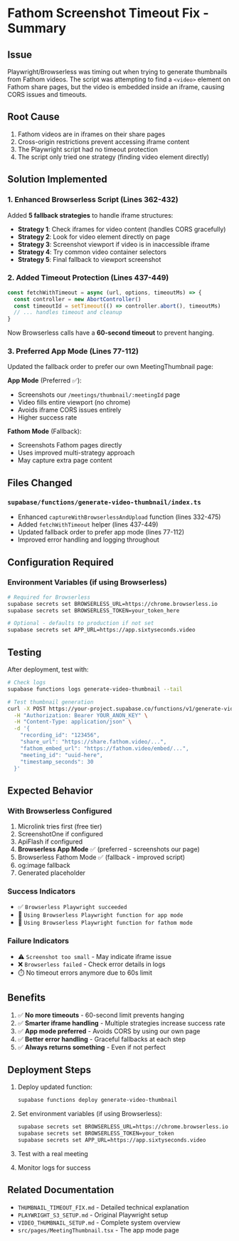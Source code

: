 # Fathom Screenshot Timeout Fix - Summary

## Issue
Playwright/Browserless was timing out when trying to generate thumbnails from Fathom videos. The script was attempting to find a `<video>` element on Fathom share pages, but the video is embedded inside an iframe, causing CORS issues and timeouts.

## Root Cause
1. Fathom videos are in iframes on their share pages
2. Cross-origin restrictions prevent accessing iframe content
3. The Playwright script had no timeout protection
4. The script only tried one strategy (finding video element directly)

## Solution Implemented

### 1. Enhanced Browserless Script (Lines 362-432)
Added **5 fallback strategies** to handle iframe structures:

- **Strategy 1**: Check iframes for video content (handles CORS gracefully)
- **Strategy 2**: Look for video element directly on page
- **Strategy 3**: Screenshot viewport if video is in inaccessible iframe
- **Strategy 4**: Try common video container selectors
- **Strategy 5**: Final fallback to viewport screenshot

### 2. Added Timeout Protection (Lines 437-449)
```typescript
const fetchWithTimeout = async (url, options, timeoutMs) => {
  const controller = new AbortController()
  const timeoutId = setTimeout(() => controller.abort(), timeoutMs)
  // ... handles timeout and cleanup
}
```
Now Browserless calls have a **60-second timeout** to prevent hanging.

### 3. Preferred App Mode (Lines 77-112)
Updated the fallback order to prefer our own MeetingThumbnail page:

**App Mode** (Preferred ✅):
- Screenshots our `/meetings/thumbnail/:meetingId` page
- Video fills entire viewport (no chrome)
- Avoids iframe CORS issues entirely
- Higher success rate

**Fathom Mode** (Fallback):
- Screenshots Fathom pages directly
- Uses improved multi-strategy approach
- May capture extra page content

## Files Changed

### `supabase/functions/generate-video-thumbnail/index.ts`
- Enhanced `captureWithBrowserlessAndUpload` function (lines 332-475)
- Added `fetchWithTimeout` helper (lines 437-449)
- Updated fallback order to prefer app mode (lines 77-112)
- Improved error handling and logging throughout

## Configuration Required

### Environment Variables (if using Browserless)

```bash
# Required for Browserless
supabase secrets set BROWSERLESS_URL=https://chrome.browserless.io
supabase secrets set BROWSERLESS_TOKEN=your_token_here

# Optional - defaults to production if not set
supabase secrets set APP_URL=https://app.sixtyseconds.video
```

## Testing

After deployment, test with:

```bash
# Check logs
supabase functions logs generate-video-thumbnail --tail

# Test thumbnail generation
curl -X POST https://your-project.supabase.co/functions/v1/generate-video-thumbnail \
  -H "Authorization: Bearer YOUR_ANON_KEY" \
  -H "Content-Type: application/json" \
  -d '{
    "recording_id": "123456",
    "share_url": "https://share.fathom.video/...",
    "fathom_embed_url": "https://fathom.video/embed/...",
    "meeting_id": "uuid-here",
    "timestamp_seconds": 30
  }'
```

## Expected Behavior

### With Browserless Configured
1. Microlink tries first (free tier)
2. ScreenshotOne if configured
3. ApiFlash if configured
4. **Browserless App Mode** ✅ (preferred - screenshots our page)
5. Browserless Fathom Mode ✅ (fallback - improved script)
6. og:image fallback
7. Generated placeholder

### Success Indicators
- ✅ `Browserless Playwright succeeded`
- 📸 `Using Browserless Playwright function for app mode`
- 📸 `Using Browserless Playwright function for fathom mode`

### Failure Indicators
- ⚠️ `Screenshot too small` - May indicate iframe issue
- ❌ `Browserless failed` - Check error details in logs
- ⏱️ No timeout errors anymore due to 60s limit

## Benefits

1. ✅ **No more timeouts** - 60-second limit prevents hanging
2. ✅ **Smarter iframe handling** - Multiple strategies increase success rate
3. ✅ **App mode preferred** - Avoids CORS by using our own page
4. ✅ **Better error handling** - Graceful fallbacks at each step
5. ✅ **Always returns something** - Even if not perfect

## Deployment Steps

1. Deploy updated function:
   ```bash
   supabase functions deploy generate-video-thumbnail
   ```

2. Set environment variables (if using Browserless):
   ```bash
   supabase secrets set BROWSERLESS_URL=https://chrome.browserless.io
   supabase secrets set BROWSERLESS_TOKEN=your_token
   supabase secrets set APP_URL=https://app.sixtyseconds.video
   ```

3. Test with a real meeting
4. Monitor logs for success

## Related Documentation

- `THUMBNAIL_TIMEOUT_FIX.md` - Detailed technical explanation
- `PLAYWRIGHT_S3_SETUP.md` - Original Playwright setup
- `VIDEO_THUMBNAIL_SETUP.md` - Complete system overview
- `src/pages/MeetingThumbnail.tsx` - The app mode page

